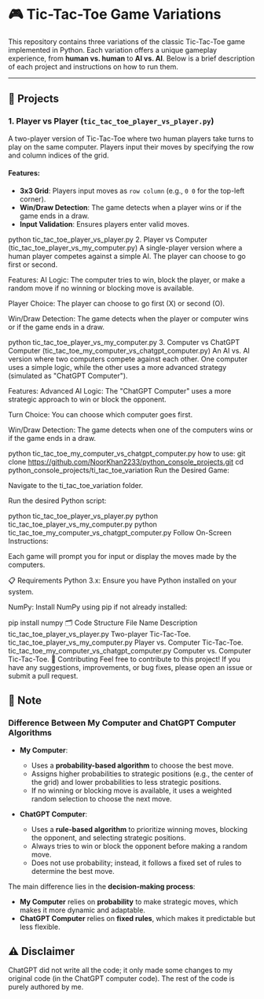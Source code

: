 # 🎮 Tic-Tac-Toe Game Variations

This repository contains three variations of the classic Tic-Tac-Toe game implemented in Python. Each variation offers a unique gameplay experience, from **human vs. human** to **AI vs. AI**. Below is a brief description of each project and instructions on how to run them.

---

## 🚀 Projects

### 1. **Player vs Player** (`tic_tac_toe_player_vs_player.py`)
A two-player version of Tic-Tac-Toe where two human players take turns to play on the same computer. Players input their moves by specifying the row and column indices of the grid.

#### Features:
- **3x3 Grid**: Players input moves as `row column` (e.g., `0 0` for the top-left corner).
- **Win/Draw Detection**: The game detects when a player wins or if the game ends in a draw.
- **Input Validation**: Ensures players enter valid moves.


python tic_tac_toe_player_vs_player.py
2. Player vs Computer (tic_tac_toe_player_vs_my_computer.py)
A single-player version where a human player competes against a simple AI. The player can choose to go first or second.

Features:
AI Logic: The computer tries to win, block the player, or make a random move if no winning or blocking move is available.

Player Choice: The player can choose to go first (X) or second (O).

Win/Draw Detection: The game detects when the player or computer wins or if the game ends in a draw.


python tic_tac_toe_player_vs_my_computer.py
3. Computer vs ChatGPT Computer (tic_tac_toe_my_computer_vs_chatgpt_computer.py)
An AI vs. AI version where two computers compete against each other. One computer uses a simple logic, while the other uses a more advanced strategy (simulated as "ChatGPT Computer").

Features:
Advanced AI Logic: The "ChatGPT Computer" uses a more strategic approach to win or block the opponent.

Turn Choice: You can choose which computer goes first.

Win/Draw Detection: The game detects when one of the computers wins or if the game ends in a draw.


python tic_tac_toe_my_computer_vs_chatgpt_computer.py
how to use:
git clone https://github.com/NoorKhan2233/python_console_projects.git
cd python_console_projects/ti_tac_toe_variation
Run the Desired Game:

Navigate to the ti_tac_toe_variation folder.

Run the desired Python script:


python tic_tac_toe_player_vs_player.py
python tic_tac_toe_player_vs_my_computer.py
python tic_tac_toe_my_computer_vs_chatgpt_computer.py
Follow On-Screen Instructions:

Each game will prompt you for input or display the moves made by the computers.

📋 Requirements
Python 3.x: Ensure you have Python installed on your system.

NumPy: Install NumPy using pip if not already installed:

pip install numpy
🗂️ Code Structure
File Name	Description
tic_tac_toe_player_vs_player.py	Two-player Tic-Tac-Toe.
tic_tac_toe_player_vs_my_computer.py	Player vs. Computer Tic-Tac-Toe.
tic_tac_toe_my_computer_vs_chatgpt_computer.py	Computer vs. Computer Tic-Tac-Toe.
🤝 Contributing
Feel free to contribute to this project! If you have any suggestions, improvements, or bug fixes, please open an issue or submit a pull request.
## 📝 Note

### **Difference Between My Computer and ChatGPT Computer Algorithms**

- **My Computer**:
  - Uses a **probability-based algorithm** to choose the best move.
  - Assigns higher probabilities to strategic positions (e.g., the center of the grid) and lower probabilities to less strategic positions.
  - If no winning or blocking move is available, it uses a weighted random selection to choose the next move.


- **ChatGPT Computer**:
  - Uses a **rule-based algorithm** to prioritize winning moves, blocking the opponent, and selecting strategic positions.
  - Always tries to win or block the opponent before making a random move.
  - Does not use probability; instead, it follows a fixed set of rules to determine the best move.

The main difference lies in the **decision-making process**:
- **My Computer** relies on **probability** to make strategic moves, which makes it more dynamic and adaptable.
- **ChatGPT Computer** relies on **fixed rules**, which makes it predictable but less flexible.

## ⚠️ Disclaimer
ChatGPT did not write all the code; it only made some changes to my original code (in the ChatGPT computer code). The rest of the code is purely authored by me.
